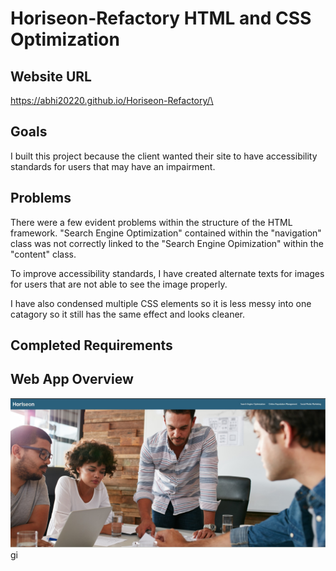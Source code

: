 # Horiseon-Refactory HTML and CSS Optimization

## Website URL
https://abhi20220.github.io/Horiseon-Refactory/\

## Goals
I built this project because the client wanted their site to have accessibility standards for users that may have an impairment. 

## Problems 
There were a few evident problems within the structure of the HTML framework. "Search Engine Optimization" contained within the "navigation" class was not correctly linked to the "Search Engine Opimization" within the "content" class.

To improve accessibility standards, I have created alternate texts for images for users that are not able to see the image properly. 

I have also condensed multiple CSS elements so it is less messy into one catagory so it still has the same effect and looks cleaner.  

## Completed Requirements

## Web App Overview

![Horiseon webpage includes a navigational bar, title, main image and cards with texts at the bottom part of the website.](./Develop/assets/images/top-half.jpg)
gi